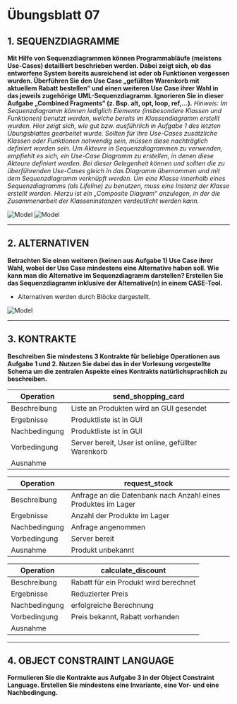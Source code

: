 # Übungsblatt 07
## 1. SEQUENZDIAGRAMME
**Mit Hilfe von Sequenzdiagrammen können Programmabläufe (meistens Use-Cases) detailliert beschrieben werden. Dabei zeigt sich, ob das entworfene System bereits ausreichend ist oder ob Funktionen vergessen wurden. Überführen Sie den Use Case „gefüllten Warenkorb mit aktuellem Rabatt bestellen“ und einen weiteren Use Case ihrer Wahl in das jeweils zugehörige UML-Sequenzdiagramm. Ignorieren Sie in dieser Aufgabe „Combined Fragments“ (z. Bsp. alt, opt, loop, ref,...).**
*Hinweis: Im Sequenzdiagramm können lediglich Elemente (insbesondere Klassen und Funktionen) benutzt werden, welche bereits im Klassendiagramm erstellt wurden. Hier zeigt sich, wie gut bzw. ausführlich in Aufgabe 1 des letzten Übungsblattes gearbeitet wurde. Sollten für Ihre Use-Cases zusätzliche Klassen oder Funktionen notwendig sein, müssen diese nachträglich definiert worden sein. Um Akteure in Sequenzdiagrammen zu verwenden, empfiehlt es sich, ein Use-Case Diagramm zu erstellen, in denen diese Akteure definiert werden. Bei dieser Gelegenheit können und sollten die zu überführenden Use-Cases gleich in das Diagramm übernommen und mit dem Sequenzdiagramm verknüpft werden. Um eine Klasse innerhalb eines Sequenzdiagramms (als Lifeline) zu benutzen, muss eine Instanz der Klasse erstellt werden. Hierzu ist ein „Composite Diagram“ anzulegen, in der die Zusammenarbeit der Klasseninstanzen verdeutlicht werden kann.*

![Model](Abb1.png)
![Model](Abb2.png)

---
## 2. ALTERNATIVEN
**Betrachten Sie einen weiteren (keinen aus Aufgabe 1) Use Case ihrer Wahl, wobei der Use Case mindestens eine Alternative haben soll. Wie kann man die Alternative im Sequenzdiagramm darstellen? Erstellen Sie das Sequenzdiagramm inklusive der Alternative(n) in einem CASE-Tool.**

* Alternativen werden durch Blöcke dargestellt.

![Model](Abb2.png)

---
## 3. KONTRAKTE
**Beschreiben Sie mindestens 3 Kontrakte für beliebige Operationen aus Aufgabe 1 und 2. Nutzen Sie dabei das in der Vorlesung vorgestellte Schema um die zentralen Aspekte eines Kontrakts natürlichsprachlich zu beschreiben.**

| Operation     | send_shopping_card |
| ------------- | ------------ |
| Beschreibung  | Liste an Produkten wird an GUI gesendet |
| Ergebnisse    | Produktliste ist in GUI |
| Nachbedingung | Produktliste ist in GUI |
| Vorbedingung  | Server bereit, User ist online, gefüllter Warenkorb |
| Ausnahme      |  |

| Operation     | request_stock |
| ------------- | ------------ |
| Beschreibung  | Anfrage an die Datenbank nach Anzahl eines Produktes im Lager |
| Ergebnisse    | Anzahl der Produkte im Lager |
| Nachbedingung | Anfrage angenommen |
| Vorbedingung  | Server bereit |
| Ausnahme      | Produkt unbekannt |

| Operation     | calculate_discount |
| ------------- | ------------ |
| Beschreibung  | Rabatt für ein Produkt wird berechnet |
| Ergebnisse    | Reduzierter Preis |
| Nachbedingung | erfolgreiche Berechnung |
| Vorbedingung  | Preis bekannt, Rabatt vorhanden |
| Ausnahme      |  |

---
## 4. OBJECT CONSTRAINT LANGUAGE
**Formulieren Sie die Kontrakte aus Aufgabe 3 in der Object Constraint Language. Erstellen Sie mindestens eine Invariante, eine Vor- und eine Nachbedingung.**
